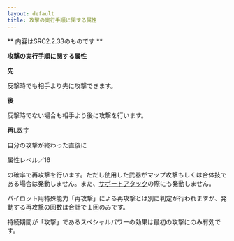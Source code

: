 ```yaml
---
layout: default
title: 攻撃の実行手順に関する属性
---
```

** 内容はSRC2.2.33のものです **

**攻撃の実行手順に関する属性**

**先**

反撃時でも相手より先に攻撃できます。

**後**

反撃時でない場合も相手より後に攻撃を行います。

**再**L数字

自分の攻撃が終わった直後に

属性レベル／16

の確率で再攻撃を行います。ただし使用した武器がマップ攻撃もしくは合体技である場合は発動しません。また、[サポートアタック](サポートアタック.md)の際にも発動しません。

パイロット用特殊能力「再攻撃」による再攻撃とは別に判定が行われますが、発動する再攻撃の回数は合計で１回のみです。

持続期間が「攻撃」であるスペシャルパワーの効果は最初の攻撃にのみ有効です。
